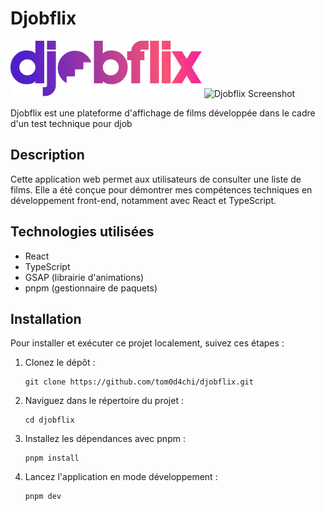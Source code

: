 # Djobflix
![Djobflix Logo](https://github.com/tom0d4chi/djob-interview/blob/master/src/assets/logo.svg?raw=true)
![Djobflix Screenshot](https://github.com/tom0d4chi/djob-interview/blob/master/src/assets/screenshot/png?raw=true)



Djobflix est une plateforme d'affichage de films développée dans le cadre d'un test technique pour djob

## Description

Cette application web permet aux utilisateurs de consulter une liste de films. Elle a été conçue pour démontrer mes compétences techniques en développement front-end, notamment avec React et TypeScript.

## Technologies utilisées

- React
- TypeScript
- GSAP (librairie d'animations)
- pnpm (gestionnaire de paquets)

## Installation

Pour installer et exécuter ce projet localement, suivez ces étapes :

1. Clonez le dépôt :
   ```
   git clone https://github.com/tom0d4chi/djobflix.git
   ```

2. Naviguez dans le répertoire du projet :
   ```
   cd djobflix
   ```

3. Installez les dépendances avec pnpm :
   ```
   pnpm install
   ```

4. Lancez l'application en mode développement :
   ```
   pnpm dev
   ```